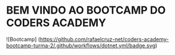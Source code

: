 # BEM VINDO AO BOOTCAMP DO CODERS ACADEMY

![Bootcamp]&nbsp;(https://github.com/rafaelcruz-net/coders-academy-bootcamp-turma-2/.github/workflows/dotnet.yml/badge.svg)
